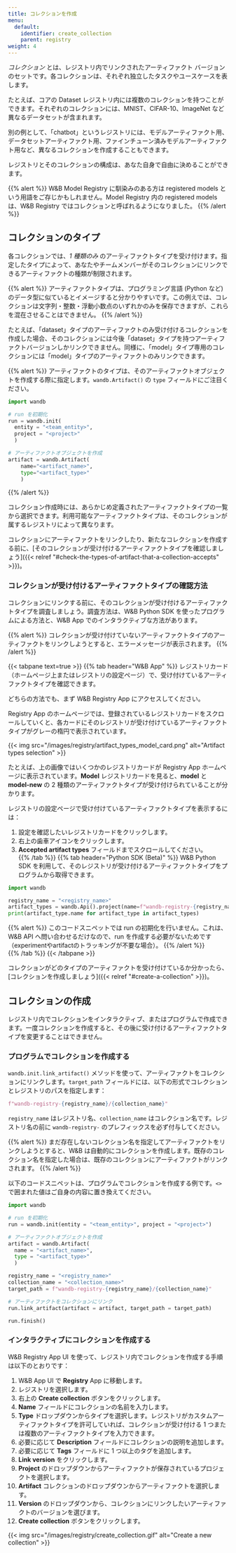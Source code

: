 ```yaml
---
title: コレクションを作成
menu:
  default:
    identifier: create_collection
    parent: registry
weight: 4
---
```


*コレクション* とは、レジストリ内でリンクされたアーティファクト バージョンのセットです。各コレクションは、それぞれ独立したタスクやユースケースを表します。

たとえば、コアの Dataset レジストリ内には複数のコレクションを持つことができます。それぞれのコレクションには、MNIST、CIFAR-10、ImageNet など異なるデータセットが含まれます。

別の例として、「chatbot」というレジストリには、モデルアーティファクト用、データセットアーティファクト用、ファインチューン済みモデルアーティファクト用など、異なるコレクションを作成することもできます。

レジストリとそのコレクションの構成は、あなた自身で自由に決めることができます。

{{% alert %}}
W&B Model Registry に馴染みのある方は registered models という用語をご存じかもしれません。Model Registry 内の registered models は、W&B Registry ではコレクションと呼ばれるようになりました。
{{% /alert %}}

## コレクションのタイプ

各コレクションでは、*1 種類のみ* のアーティファクトタイプを受け付けます。指定したタイプによって、あなたやチームメンバーがそのコレクションにリンクできるアーティファクトの種類が制限されます。

{{% alert %}}
アーティファクトタイプは、プログラミング言語 (Python など) のデータ型に似ているとイメージすると分かりやすいです。この例えでは、コレクションは文字列・整数・浮動小数点のいずれかのみを保存できますが、これらを混在させることはできません。
{{% /alert %}}

たとえば、「dataset」タイプのアーティファクトのみ受け付けるコレクションを作成した場合、そのコレクションには今後「dataset」タイプを持つアーティファクトバージョンしかリンクできません。同様に、「model」タイプ専用のコレクションには「model」タイプのアーティファクトのみリンクできます。

{{% alert %}}
アーティファクトのタイプは、そのアーティファクトオブジェクトを作成する際に指定します。`wandb.Artifact()` の `type` フィールドにご注目ください。

```python
import wandb

# run を初期化
run = wandb.init(
  entity = "<team_entity>",
  project = "<project>"
  )

# アーティファクトオブジェクトを作成
artifact = wandb.Artifact(
    name="<artifact_name>", 
    type="<artifact_type>"
    )
```
{{% /alert %}}
 
コレクション作成時には、あらかじめ定義されたアーティファクトタイプの一覧から選択できます。利用可能なアーティファクトタイプは、そのコレクションが属するレジストリによって異なります。

コレクションにアーティファクトをリンクしたり、新たなコレクションを作成する前に、[そのコレクションが受け付けるアーティファクトタイプを確認しましょう]({{< relref "#check-the-types-of-artifact-that-a-collection-accepts" >}})。

### コレクションが受け付けるアーティファクトタイプの確認方法

コレクションにリンクする前に、そのコレクションが受け付けるアーティファクトタイプを調査しましょう。調査方法は、W&B Python SDK を使ったプログラムによる方法と、W&B App でのインタラクティブな方法があります。

{{% alert %}}
コレクションが受け付けていないアーティファクトタイプのアーティファクトをリンクしようとすると、エラーメッセージが表示されます。
{{% /alert %}}

{{< tabpane text=true >}}
  {{% tab header="W&B App" %}}
レジストリカード（ホームページ上またはレジストリの設定ページ）で、受け付けているアーティファクトタイプを確認できます。

どちらの方法でも、まず W&B Registry App にアクセスしてください。

Registry App のホームページでは、登録されているレジストリカードをスクロールしていくと、各カードにそのレジストリが受け付けているアーティファクトタイプがグレーの楕円で表示されています。

{{< img src="/images/registry/artifact_types_model_card.png" alt="Artifact types selection" >}}

たとえば、上の画像ではいくつかのレジストリカードが Registry App ホームページに表示されています。**Model** レジストリカードを見ると、**model** と **model-new** の 2 種類のアーティファクトタイプが受け付けられていることが分かります。

レジストリの設定ページで受け付けているアーティファクトタイプを表示するには：

1. 設定を確認したいレジストリカードをクリックします。
2. 右上の歯車アイコンをクリックします。
3. **Accepted artifact types** フィールドまでスクロールしてください。   
  {{% /tab %}}
  {{% tab header="Python SDK (Beta)" %}}
W&B Python SDK を利用して、そのレジストリが受け付けるアーティファクトタイプをプログラムから取得できます。

```python
import wandb

registry_name = "<registry_name>"
artifact_types = wandb.Api().project(name=f"wandb-registry-{registry_name}").artifact_types()
print(artifact_type.name for artifact_type in artifact_types)
```

{{% alert %}}
このコードスニペットでは run の初期化を行いません。これは、W&B API へ問い合わせるだけなので、run を作成する必要がないためです（experimentやartifactのトラッキングが不要な場合）。
{{% /alert %}}  
  {{% /tab %}}
{{< /tabpane >}}

コレクションがどのタイプのアーティファクトを受け付けているか分かったら、[コレクションを作成しましょう]({{< relref "#create-a-collection" >}})。

## コレクションの作成

レジストリ内でコレクションをインタラクティブ、またはプログラムで作成できます。一度コレクションを作成すると、その後に受け付けるアーティファクトタイプを変更することはできません。

### プログラムでコレクションを作成する

`wandb.init.link_artifact()` メソッドを使って、アーティファクトをコレクションにリンクします。`target_path` フィールドには、以下の形式でコレクションとレジストリのパスを指定します：

```python
f"wandb-registry-{registry_name}/{collection_name}"
```

`registry_name` はレジストリ名、`collection_name` はコレクション名です。レジストリ名の前に `wandb-registry-` のプレフィックスを必ず付与してください。

{{% alert %}}
まだ存在しないコレクション名を指定してアーティファクトをリンクしようとすると、W&B は自動的にコレクションを作成します。既存のコレクション名を指定した場合は、既存のコレクションにアーティファクトがリンクされます。
{{% /alert %}}

以下のコードスニペットは、プログラムでコレクションを作成する例です。`<>` で囲まれた値はご自身の内容に置き換えてください。

```python
import wandb

# run を初期化
run = wandb.init(entity = "<team_entity>", project = "<project>")

# アーティファクトオブジェクトを作成
artifact = wandb.Artifact(
  name = "<artifact_name>",
  type = "<artifact_type>"
  )

registry_name = "<registry_name>"
collection_name = "<collection_name>"
target_path = f"wandb-registry-{registry_name}/{collection_name}"

# アーティファクトをコレクションにリンク
run.link_artifact(artifact = artifact, target_path = target_path)

run.finish()
```

### インタラクティブにコレクションを作成する

W&B Registry App UI を使って、レジストリ内でコレクションを作成する手順は以下のとおりです：

1. W&B App UI で **Registry** App に移動します。
2. レジストリを選択します。
3. 右上の **Create collection** ボタンをクリックします。
4. **Name** フィールドにコレクションの名前を入力します。
5. **Type** ドロップダウンからタイプを選択します。レジストリがカスタムアーティファクトタイプを許可していれば、コレクションが受け付ける 1 つまたは複数のアーティファクトタイプを入力できます。
6. 必要に応じて **Description** フィールドにコレクションの説明を追加します。
7. 必要に応じて **Tags** フィールドに 1 つ以上のタグを追加します。
8. **Link version** をクリックします。
9. **Project** のドロップダウンからアーティファクトが保存されているプロジェクトを選択します。
10. **Artifact** コレクションのドロップダウンからアーティファクトを選択します。
11. **Version** のドロップダウンから、コレクションにリンクしたいアーティファクトのバージョンを選びます。
12. **Create collection** ボタンをクリックします。

{{< img src="/images/registry/create_collection.gif" alt="Create a new collection" >}}